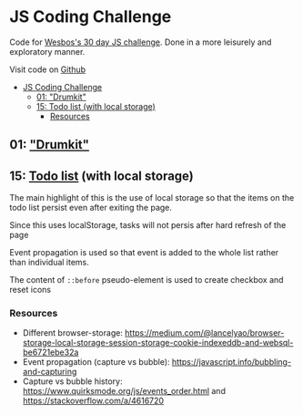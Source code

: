 # JS Coding Challenge

Code for [Wesbos's 30 day JS challenge](https://javascript30.com). Done in a more leisurely and exploratory manner.

Visit code on [Github](https://github.com/cssherry/jschallenge)

- [JS Coding Challenge](#js-coding-challenge)
  - [01: "Drumkit"](#01-drumkit)
  - [15: Todo list (with local storage)](#15-todo-list-with-local-storage)
    - [Resources](#resources)
## 01: ["Drumkit"](01-drumkit.html)

## 15: [Todo list](15-todolist.html) (with local storage)

The main highlight of this is the use of local storage so that the items on the todo list persist even after exiting the page.

Since this uses localStorage, tasks will not persis after hard refresh of the page

Event propagation is used so that event is added to the whole list rather than individual items.

The content of `::before` pseudo-element is used to create checkbox and reset icons

### Resources

- Different browser-storage: <https://medium.com/@lancelyao/browser-storage-local-storage-session-storage-cookie-indexeddb-and-websql-be6721ebe32a>
- Event propagation (capture vs bubble): <https://javascript.info/bubbling-and-capturing>
- Capture vs bubble history: <https://www.quirksmode.org/js/events_order.html> and <https://stackoverflow.com/a/4616720>
